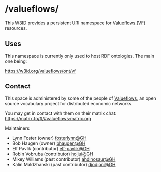 # /valueflows/

This [W3ID](https://w3id.org) provides a persistent URI namespace
for [Valueflows (VF)][VF] resources.

## Uses

This namespace is currently only used to host RDF ontologies.
The main one being:

<https://w3id.org/valueflows/ont/vf>

## Contact

This space is administered by some of the people of [Valueflows][VF],
an open source vocabulary project for distributed economic networks.

You may get in contact with them on their matrix chat: \
<https://matrix.to/#/#valueflows:matrix.org>

Maintainers:

- Lynn Foster (owner) [fosterlynn@GH](https://github.com/fosterlynn)
- Bob Haugen (owner) [bhaugen@GH](https://github.com/bhaugen)
- Elf Pavlik (contributor) [elf-pavlik@GH](https://github.com/elf-pavlik)
- Robin Vobruba (contributor) [hoijui@GH](https://github.com/hoijui)
- Mikey Williams (past contributor) [ahdinosaur@GH](https://github.com/ahdinosaur)
- Kalin Maldzhanski (past contributor) [djodjoni@GH](https://github.com/djodjoni)

[VF]: https://www.valueflo.ws/
